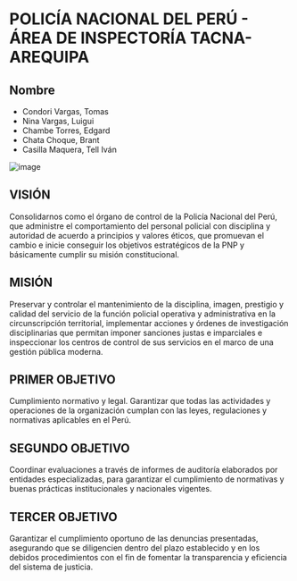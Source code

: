 # POLICÍA NACIONAL DEL PERÚ - ÁREA DE INSPECTORÍA TACNA-AREQUIPA

## Nombre
- Condori Vargas, Tomas
- Nina Vargas, Luigui  
- Chambe Torres, Edgard
- Chata Choque, Brant
- Casilla Maquera, Tell Iván

![image](https://github.com/UPT-FAING-EPIS/proyecto-si885-2024-i-u1-final-ivancasilla/assets/142366719/5f415515-a300-4466-8dc3-0c3f1274a124)

## VISIÓN
Consolidarnos como el órgano de control de la Policía Nacional del Perú, que administre el comportamiento del personal policial con disciplina y autoridad de acuerdo a principios y valores éticos, que promuevan el cambio e inicie conseguir los objetivos estratégicos de la PNP y básicamente cumplir su misión constitucional.

## MISIÓN
Preservar y controlar el mantenimiento de la disciplina, imagen, prestigio y calidad del servicio de la función policial operativa y administrativa en la circunscripción territorial, implementar acciones y órdenes de investigación disciplinarias que permitan imponer sanciones justas e imparciales e inspeccionar los centros de control de sus servicios en el marco de una gestión pública moderna.

## PRIMER OBJETIVO
Cumplimiento normativo y legal. Garantizar que todas las actividades y operaciones de la organización cumplan con las leyes, regulaciones y normativas aplicables en el Perú.

## SEGUNDO OBJETIVO
Coordinar evaluaciones a través de informes de auditoría elaborados por entidades especializadas, para garantizar el cumplimiento de normativas y buenas prácticas institucionales y nacionales vigentes.

## TERCER OBJETIVO
Garantizar el cumplimiento oportuno de las denuncias presentadas, asegurando que se diligencien dentro del plazo establecido y en los debidos procedimientos con el fin de fomentar la transparencia y eficiencia del sistema de justicia.
